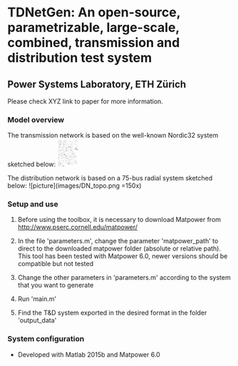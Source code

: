 
# TDNetGen: An open-source, parametrizable, large-scale, combined, transmission and distribution test system
## Power Systems Laboratory, ETH Zürich

Please check XYZ link to paper for more information.

### Model overview
 
The transmission network is based on the well-known Nordic32 system sketched below:
<img src="images/TN_topo.png" width="48">

The distribution network is based on a 75-bus radial system sketched below:
![picture](images/DN_topo.png =150x)

### Setup and use

1. Before using the toolbox, it is necessary to download Matpower from http://www.pserc.cornell.edu/matpower/

2. In the file 'parameters.m', change the parameter 'matpower_path' to direct to the downloaded matpower folder (absolute or relative path). This tool has been tested with Matpower 6.0, newer versions should be compatible but not tested

3. Change the other parameters in 'parameters.m' according to the system that you want to generate

4. Run 'main.m'

5. Find the T&D system exported in the desired format in the folder 'output_data' 


### System configuration

- Developed with Matlab 2015b and Matpower 6.0




